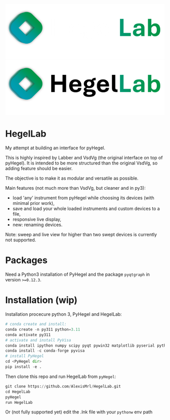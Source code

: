 ![HegelLab](./resources/logo_white.png#gh-dark-mode-only)
![HegelLab](./resources/logo_black.png#gh-light-mode-only)

# HegelLab
My attempt at building an interface for pyHegel.

This is highly inspired by Labber and VsdVg (the original interface on top of pyHegel).
It is intended to be more structured than the original VsdVg, so adding feature should be easier.

The objective is to make it as modular and versatile as possible.

Main features (not much more than VsdVg, but cleaner and in py3):
- load 'any' instrument from pyHegel while choosing its devices (with minimal prior work),
- save and load your whole loaded instruments and custom devices to a file,
- responsive live display,
- new: renaming devices.


Note: sweep and live view for higher than two swept devices is currently not supported.

# Packages
Need a Python3 installation of PyHegel and the package `pyqtgraph` in version `>=0.12.3`.

# Installation (wip)

Installation procecure python 3, PyHegel and HegelLab:
```py
# conda create and install:
conda create -n py311 python=3.11 
conda activate py311
# activate and install PyVisa
conda install ipython numpy scipy pyqt pywin32 matplotlib pyserial pythonnet pypdf2 pytz pyqtgraph=0.13.1
conda install -c conda-forge pyvisa
# install PyHegel
cd <PyHegel dir>
pip install -e .
```

Then clone this repo and run HegelLab from `pyHegel`:
```py
git clone https://github.com/AlexisMrl/HegelLab.git
cd HegelLab
pyHegel
run HegelLab
```

Or (not fully supported yet) edit the .lnk file with your `pythonw` env path
